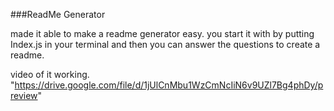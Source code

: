 ###ReadMe Generator

made it able to make a readme generator easy. you start it with by putting Index.js in your terminal and then you can answer the questions to create a readme.

video of it working. "https://drive.google.com/file/d/1jUlCnMbu1WzCmNcIiN6v9UZl7Bg4phDy/preview"
